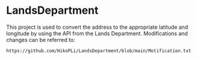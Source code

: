 # LandsDepartment
This project is used to convert the address to the appropriate latitude and longitude by using the API from the Lands Department.
Modifications and changes can be referred to:

    https://github.com/HikoPLi/LandsDepartment/blob/main/Motification.txt
